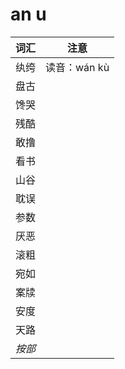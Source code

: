 # an u

| 词汇   | 注意        |
| ---- | --------- |
| 纨绔   | 读音：wán kù |
| 盘古   |           |
| 馋哭   |           |
| 残酷   |           |
| 敢撸   |           |
| 看书   |           |
| 山谷   |           |
| 耽误   |           |
| 参数   |           |
| 厌恶   |           |
| 滚粗   |           |
| 宛如   |           |
| 案牍   |           |
| 安度   |           |
| 天路   |           |
| _按部_ |           |
